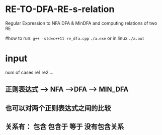 # RE-TO-DFA-RE-s-relation
Regular Expression to NFA  DFA &amp; MinDFA  and computing relations of two RE

#how to run:
```g++ -std=c++11 re_dfa.cpp```
```./a.exe```
or in linux
```./a.out```

# input
num of cases
re1 re2
...

## 正则表达式 --> NFA -->DFA --> MIN_DFA
## 也可以对两个正则表达式之间的比较
## 关系有： 包含 包含于 等于 没有包含关系
